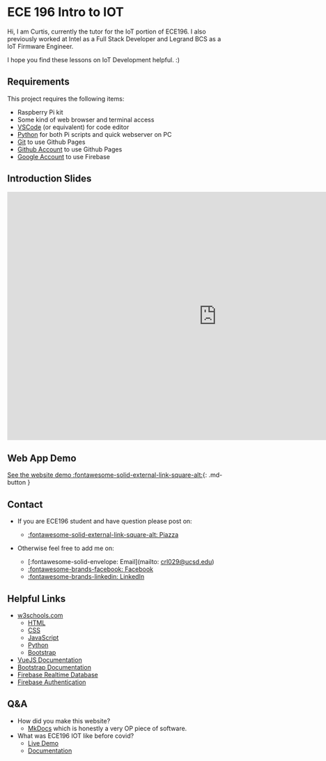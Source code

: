 # ECE 196 Intro to IOT

Hi, I am Curtis, currently the tutor for the IoT portion of ECE196. I also previously worked at Intel as a Full Stack Developer and Legrand BCS as a IoT Firmware Engineer.

I hope you find these lessons on IoT Development helpful. :)

## Requirements

This project requires the following items:

* Raspberry Pi kit
* Some kind of web browser and terminal access
* [VSCode](https://code.visualstudio.com/) (or equivalent) for code editor
* [Python](https://www.python.org/downloads/) for both Pi scripts and quick webserver on PC
* [Git](https://git-scm.com/downloads) to use Github Pages
* [Github Account](https://github.com/) to use Github Pages
* [Google Account](https://firebase.google.com) to use Firebase

## Introduction Slides

<iframe src="https://docs.google.com/presentation/d/e/2PACX-1vSwp10PvjimOx9tvhrqfJ9kSvkeDD_1DeZoAM9RVbo4qmpM3jM5kNwyUKrnCI1RkOffRzNlYeo6_Mfe/embed?start=false&loop=false&delayms=3000" frameborder="0" width="960" height="569" allowfullscreen="true" mozallowfullscreen="true" webkitallowfullscreen="true"></iframe>

## Web App Demo
[See the website demo :fontawesome-solid-external-link-square-alt:](https://curtisrlee.github.io/ece196-fall2020-iot-demo/){: .md-button }

## Contact

* If you are ECE196 student and have question please post on:
  
    * [:fontawesome-solid-external-link-square-alt: Piazza](https://piazza.com/class/kfrz1ussa286wt)

* Otherwise feel free to add me on:
  
    * [:fontawesome-solid-envelope: Email](mailto: crl029@ucsd.edu)
    * [:fontawesome-brands-facebook: Facebook](http://facebook.com/curtisrlee98)
    * [:fontawesome-brands-linkedin: LinkedIn](http://linkedin.com/in/curtisrlee)

## Helpful Links
* [w3schools.com](https://www.w3schools.com/) 
    * [HTML](https://www.w3schools.com/html/default.asp)
    * [CSS](https://www.w3schools.com/css/default.asp)
    * [JavaScript](https://www.w3schools.com/js/default.asp)
    * [Python](https://www.w3schools.com/python/default.asp)
    * [Bootstrap](https://www.w3schools.com/bootstrap4/default.asp)
* [VueJS Documentation](https://vuejs.org/v2/guide/)
* [Bootstrap Documentation](https://getbootstrap.com/docs/4.5/getting-started/introduction/)
* [Firebase Realtime Database](https://firebase.google.com/docs/database)
* [Firebase Authentication](https://firebase.google.com/docs/auth)

## Q&A
* How did you make this website?
    * [MkDocs](https://www.mkdocs.org/) which is honestly a very OP piece of software.
* What was ECE196 IOT like before covid?
    * [Live Demo](https://ambilamp-curtisrlee.herokuapp.com/)
    * [Documentation](https://www.mrswirlyeyes.com/projects/intro_to_iot)